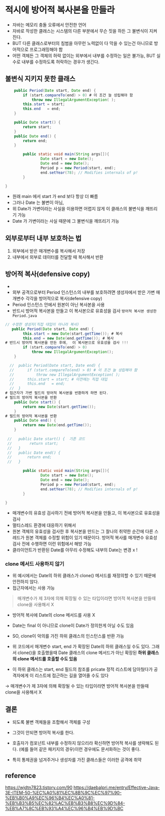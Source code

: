 # 적시에 방어적 복사본을 만들라
 
- 자바는 메모리 충돌 오류에서 안전한 언어
- 자바로 작성한 클래스는 시스템의 다른 부분에서 무슨 짓을 하든 그 불변식이 지켜진다. 
- BUT 다른 클래스로부터의 침범을 아무런 노력없이 다 막을 수 있는건 아니므로 방어적으로 프로그래밍해야 함
- 어떤 객체든 그 객체의 허락 없이는 외부에서 내부를 수정하는 일은 불가능, BUT 실수로 내부를 수정하도록 허락하는 경우가 생긴다.

## 불변식 지키지 못한 클래스
```java
    public Period(Date start, Date end) {
        if (start.compareTo(end) > 0) # 이 조건 늘 성립해야 함 
            throw new IllegalArgumentException( );
        this.start = start;
        this.end   = end;
    }

    public Date start() {
        return start;
    }
    public Date end() {
        return end;
    }

        public static void main(String args[]){
                Date start = new Date();
                Date end = new Date();
                Period p = new Period(start, end);
                end.setYear(78); // Modifies internals of p!
        }
 
}
```
- 원래 main 에서 start 가 end 보다 항상 더 빠름
- 그러나 Date 는 불변이 아님, 
- 위 Date가 가변이라는 사실을 이용하면 어렵지 않게 이 클래스의 불변식을 깨뜨리기 가능 
- Date 가 가변이라는 사실 때문에 그 불변식을 깨뜨리기 가능 

## 외부로부터 내부 보호하는 법
1) 외부에서 받은 매개변수를 복사해서 저장 
2) 내부에서 외부로 데이터를 전달할 때 복사해서 반환 

## 방어적 복사(defensive copy)
- 
- 외부 공격으로부터 Period 인스턴스의 내부를 보호하려면 생성자에서 받은 가변 매개변수 각각을 방어적으로 복사(defensive copy) 
- Period 인스턴스 안에서 원본이 아닌 복사본을 사용
- 반드시 방어적 복사본을 만들고 이 복사본으로 유효성을 검사
`방어적 복사본 생성한 Period.java` 

```java
// 수정한 생성자(직접 대입이 아니라 복사)
   public Period(Date start, Date end) {
        this.start = new Date(start.getTime()); # 복사 
        this.end = new Date(end.getTime()); # 복사 
# 반드시 방어적 복사본을 만든 후에,  이 복사본으로 유효성을 검사 !!! 
        if (start.compareTo(end) > 0)
            throw new IllegalArgumentException();
    }

  //  public Period(Date start, Date end) {
  //      if (start.compareTo(end) > 0) # 이 조건 늘 성립해야 함 
  //          throw new IllegalArgumentException( );
  //      this.start = start; # 이전에는 직접 대입 
  //      this.end   = end;
  //  }
# 접근자가 가변 필드의 방어적 복사본을 반환하게 하면 된다.
# 필드의 방어적 복사본을 반환 
    public Date start() {
        return new Date(start.getTime());
    }
# 필드의 방어적 복사본을 반환 
    public Date end() {
        return new Date(end.getTime());
    }
    
 //   public Date start() {  기존 코드 
 //        return start;
 //   }
 //   public Date end() {
 //       return end;
 //   }

        public static void main(String args[]){
                Date start = new Date();
                Date end = new Date();
                Period p = new Period(start, end);
                end.setYear(78); // Modifies internals of p!
        }
 
}
```
- 매개변수의 유효성 검사하기 전에 방어적 복사본을 만들고, 이 복사본으로 유효성을 검사
- 멀티스레드 환경에 대응하기 위해서
- 원본 객체의 유효성을 검사한 후 복사본을 만드는 그 찰나의 취약한 순간에 다른 스레드가 원본 객체를 수정할 위험이 있기 때문이다. 방어적 복사를 매개변수 유효성 검사 전에 수행하면 이런 위험에서 해방 가능 
- 클라이언트가 반환된 Date를 아무리 수정해도 내부의 Date는 변경 x ! 

### clone 메서드 사용하지 않기

- 위 예시에서는 Date의 하위 클래스가 clone() 메서드를 재정의할 수 있기 때문에 안전하지 않다.
- 접근자에서는 사용 가능 

> 매개변수가 제 3자에 의해 확장될 수 있는 타입이라면 방어적 복사본을 만들때 clone을 사용해서 X

- 방어적 복사에 Date의 clone 메서드를 사용 X
- Date는 final 이 아니므로 clone이 Date가 정의한게 아닐 수도 있음
- SO, clone이 악의를 가진 하위 클래스의 인스턴스를 반환 가능 

 

- 위 코드에서 매개변수 start, end 가 확장된 Date의 하위 클래스일 수도 있다. 그래서 clone()을 호출했을때 Date 클래스의 clone 메서드가 아닌 확장된 **하위 클래스의 clone 메서드를 호출할 수도 있음** 

- 이 하위 클래스는 start, end 필드의 참조를 pricate 정적 리스트에 담아뒀다가 공격자에게 이 리스트에 접근하는 길을 열어줄 수도 있다 

→ 매개변수가 제 3자에 의해 확장될 수 있는 타입이라면 방어적 복사본을 만들때 clone을 사용해서 X

## 결론 
- 되도록 불변 객체들을 조합해서 객체를 구성 

- 그것이 안되면 방어적 복사를 한다.

- 호출자가 컴포넌트 내부를 수정하지 않으리라 확신하면 방어적 복사를 생략해도 된다. (예를 들어 같은 패키지의 경우)이런 경우에도 문서화하는 것이 좋다.

- 특히 통제권을 넘겨주거나 생성자를 가진 클래스들은 이러한 공격에 취약

## reference
https://wjdtn7823.tistory.com/90
https://daebalpri.me/entry/Effective-Java-3E-ITEM-50-%EC%A0%81%EC%8B%9C%EC%97%90-%EB%B0%A9%EC%96%B4%EC%A0%81-%EB%B3%B5%EC%82%AC%EB%B3%B8%EC%9D%84-%EB%A7%8C%EB%93%A4%EC%96%B4%EB%9D%BC
